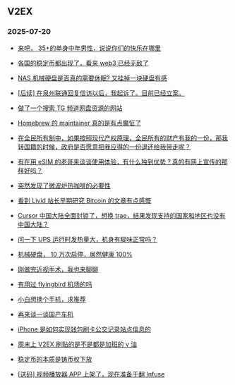 ## V2EX 
### 2025-07-20

+ [来吧， 35+的单身中年男性，说说你们的快乐在哪里](https://www.v2ex.com/t/1146254)

+ [各国的稳定币都出现了，看来 web3 已经无敌了](https://www.v2ex.com/t/1146268)

+ [NAS 机械硬盘是否真的需要休眠? 又挂掉一块硬盘有感](https://www.v2ex.com/t/1146243)

+ [[后续] 在泉州联通回复信访以后，我起诉了。目前已经立案。](https://www.v2ex.com/t/1146277)

+ [做了一个搜索 TG 频道网盘资源的网站](https://www.v2ex.com/t/1146272)

+ [Homebrew 的 maintainer 真的是有点魔怔了](https://www.v2ex.com/t/1146247)

+ [在全民所有制中，如果按照现代产权原理，全民所有的财产有我的一份，那我转国籍的时候，政府是否愿意把我应得的一份退还给我带走呢？](https://www.v2ex.com/t/1146351)

+ [有在用 eSIM 的老哥来谈谈使用体验，有什么独到优势？真的有网上宣传的那样好吗？](https://www.v2ex.com/t/1146237)

+ [突然发现了微波炉热咖啡的必要性](https://www.v2ex.com/t/1146290)

+ [看到 Livid 站长早期研究 Bitcoin 的文章有点感慨](https://www.v2ex.com/t/1146246)

+ [Cursor 中国大陆全面封锁了，想换 trae，结果发现支持的国家和地区也没有中国大陆？](https://www.v2ex.com/t/1146314)

+ [问一下 UPS 运行时发热量大，机身有糊味正常吗？](https://www.v2ex.com/t/1146289)

+ [机械硬盘， 10 万次启停，居然健康 100%](https://www.v2ex.com/t/1146334)

+ [刚做完近视手术，我也来聊聊](https://www.v2ex.com/t/1146377)

+ [有用过 flyingbird 机场的吗](https://www.v2ex.com/t/1146283)

+ [小白想换个手机，求推荐](https://www.v2ex.com/t/1146372)

+ [再来谈一谈国产车机](https://www.v2ex.com/t/1146297)

+ [iPhone 是如何实现钱包刷卡公交记录站点信息的](https://www.v2ex.com/t/1146379)

+ [周末上 V2EX 刷贴的是不是都是加班的 v 油](https://www.v2ex.com/t/1146332)

+ [稳定币的本质是铸币权下放](https://www.v2ex.com/t/1146398)

+ [[送码] 视频播放器 APP 上架了，现在准备干翻 Infuse](https://www.v2ex.com/t/1146394)

